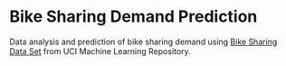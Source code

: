 # Bike Sharing Demand Prediction

Data analysis and prediction of bike sharing demand using [Bike Sharing Data Set](https://archive.ics.uci.edu/ml/datasets/Bike+Sharing+Dataset) from UCI Machine Learning Repository.
